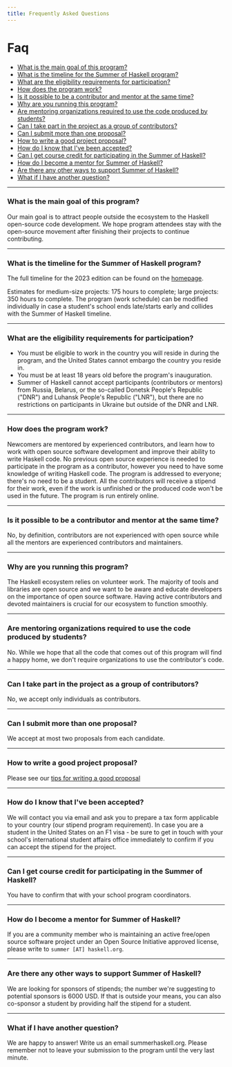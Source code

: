 ```yaml
---
title: Frequently Asked Questions
---
```


# Faq

 -  [What is the main goal of this program?](#what-is-the-main-goal-of-this-program)
 -  [What is the timeline for the Summer of Haskell program?](#what-is-the-timeline-for-the-summer-of-haskell-program)
 -  [What are the eligibility requirements for participation?](#what-are-the-eligibility-requirements-for-participation)
 -  [How does the program work?](#how-does-the-program-work)
 -  [Is it possible to be a contributor and mentor at the same time?](#is-it-possible-to-be-a-contributor-and-mentor-at-the-same-time)
 -  [Why are you running this program?](#why-are-you-running-this-program)
 -  [Are mentoring organizations required to use the code produced by students?](#are-mentoring-organizations-required-to-use-the-code-produced-by-students)
 -  [Can I take part in the project as a group of contributors?](#can-i-take-part-in-the-project-as-a-group-of-contributors)
 -  [Can I submit more than one proposal?](#can-i-submit-more-than-one-proposal)
 -  [How to write a good project proposal?](#how-to-write-a-good-project-proposal)
 -  [How do I know that I've been accepted?](#how-do-i-know-that-ive-been-accepted)
 -  [Can I get course credit for participating in the Summer of Haskell?](#can-i-get-course-credit-for-participating-in-the-summer-of-haskell)
 -  [How do I become a mentor for Summer of Haskell?](#how-do-i-become-a-mentor-for-summer-of-haskell)
 -  [Are there any other ways to support Summer of Haskell?](#are-there-any-other-ways-to-support-summer-of-haskell)
 -  [What if I have another question?](#what-if-i-have-another-question)

---

### What is the main goal of this program?
Our main goal is to attract people outside the ecosystem to the Haskell
open-source code development. We hope program attendees stay with the
open-source movement after finishing their projects to continue contributing.

---

### What is the timeline for the Summer of Haskell program?
The full timeline for the 2023 edition can be found on the [homepage](/#projected-timeline).

Estimates for medium-size projects: 175 hours to complete; large projects: 350
hours to complete. The program (work schedule) can be modified individually in
case a student's school ends late/starts early and collides with the Summer of
Haskell timeline.

---

### What are the eligibility requirements for participation?

 -  You must be eligible to work in the country you will reside in during the
    program, and the United States cannot embargo the country you reside in.
 -  You must be at least 18 years old before the program's inauguration.
 -  Summer of Haskell cannot accept participants (contributors or mentors) from
    Russia, Belarus, or the so-called Donetsk People's Republic ("DNR") and
    Luhansk People's Republic ("LNR"), but there are no restrictions on
    participants in Ukraine but outside of the DNR and LNR.

---

### How does the program work?
Newcomers are mentored by experienced contributors, and learn how to work with
open source software development and improve their ability to write Haskell
code. No previous open source experience is needed to participate in the
program as a contributor, however you need to have some knowledge of writing
Haskell code. The program is addressed to everyone; there's no need to be a
student. All the contributors will receive a stipend for their work, even if
the work is unfinished or the produced code won't be used in the future. The
program is run entirely online.

---

### Is it possible to be a contributor and mentor at the same time?
No, by definition, contributors are not experienced with open source while all
the mentors are experienced contributors and maintainers.

---

### Why are you running this program?
The Haskell ecosystem relies on volunteer work. The majority of tools and
libraries are open source and we want to be aware and educate developers on the
importance of open source software. Having active contributors and devoted
maintainers is crucial for our ecosystem to function smoothly.

---

### Are mentoring organizations required to use the code produced by students?
No. While we hope that all the code that comes out of this program will find a
happy home, we don't require organizations to use the contributor's code.

---

### Can I take part in the project as a group of contributors?
No, we accept only individuals as contributors.

---

### Can I submit more than one proposal?
We accept at most two proposals from each candidate.

---

### How to write a good project proposal?
Please see our [tips for writing a good proposal](./tips.html)

---

### How do I know that I've been accepted?
We will contact you via email and ask you to prepare a tax form applicable to
your country (our stipend program requirement). In case you are a student in
the United States on an F1 visa - be sure to get in touch with your school's
international student affairs office immediately to confirm if you can accept
the stipend for the project.

---

### Can I get course credit for participating in the Summer of Haskell?
You have to confirm that with your school program coordinators.

---

###  How do I become a mentor for Summer of Haskell?
If you are a community member who is maintaining an active free/open source
software project under an Open Source Initiative approved license, please write
to `summer [AT] haskell.org`.

---

### Are there any other ways to support Summer of Haskell?
We are looking for sponsors of stipends; the number we're suggesting to
potential sponsors is 6000 USD. If that is outside your means, you can also
co-sponsor a student by providing half the stipend for a student.

---

### What if I have another question?
We are happy to answer! Write us an email summer<at>haskell.org. Please
remember not to leave your submission to the program until the very last
minute.

<br><br><br><br><br><br><br><br><br><br>
<br><br><br><br><br><br><br><br><br><br>

